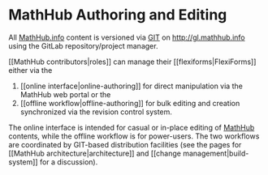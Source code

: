 # MathHub Authoring and Editing

All [MathHub.info](https://mathhub.info) content is versioned via
[GIT](http://www.git-scm.org) on http://gl.mathhub.info using the GitLab
repository/project manager.

[[MathHub contributors|roles]] can manage their [[flexiforms|FlexiForms]] either via
the

1.  [[online interface|online-authoring]] for direct
    manipulation via the MathHub web portal or the
2.  [[offline workflow|offline-authoring]] for bulk editing
    and creation synchronized via the revision control system.

The online interface is intended for casual or in-place editing of
[MathHub](https://MathHub.info) contents, while the offline workflow is for
power-users. The two workflows are coordinated by GIT-based distribution facilities (see
the pages for [[MathHub architecture|architecture]] and [[change management|build-system]] for a discussion).
